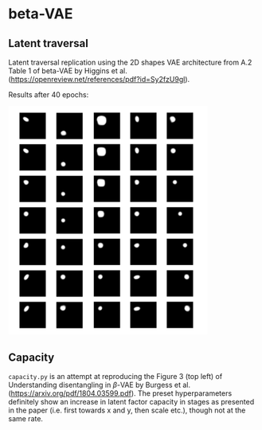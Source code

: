 # beta-VAE

## Latent traversal

Latent traversal replication using the 2D shapes VAE architecture from A.2 Table 1 of beta-VAE by Higgins et al. 
(https://openreview.net/references/pdf?id=Sy2fzU9gl). 

Results after 40 epochs:

<img src="https://github.com/katalinic/betaVAE/blob/master/latent_traversal40.png" width="400">

## Capacity

`capacity.py` is an attempt at reproducing the Figure 3 (top left) of Understanding disentangling in $\beta$-VAE by Burgess et al. (https://arxiv.org/pdf/1804.03599.pdf). The preset hyperparameters definitely show an increase in latent factor capacity in stages as presented in the paper (i.e. first towards x and y, then scale etc.), though not at the same rate.
